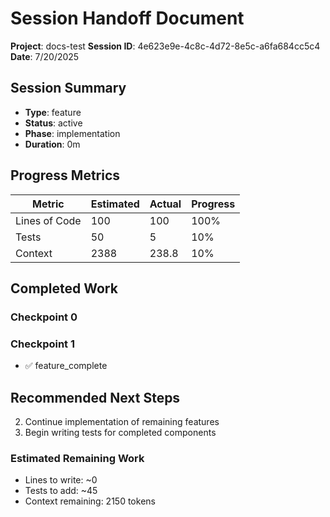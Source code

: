 # Session Handoff Document

**Project**: docs-test
**Session ID**: 4e623e9e-4c8c-4d72-8e5c-a6fa684cc5c4
**Date**: 7/20/2025

## Session Summary

- **Type**: feature
- **Status**: active
- **Phase**: implementation
- **Duration**: 0m

## Progress Metrics

| Metric | Estimated | Actual | Progress |
|--------|-----------|--------|----------|
| Lines of Code | 100 | 100 | 100% |
| Tests | 50 | 5 | 10% |
| Context | 2388 | 238.8 | 10% |

## Completed Work

### Checkpoint 0

### Checkpoint 1
- ✅ feature_complete

## Recommended Next Steps

2. Continue implementation of remaining features
3. Begin writing tests for completed components

### Estimated Remaining Work

- Lines to write: ~0
- Tests to add: ~45
- Context remaining: 2150 tokens
